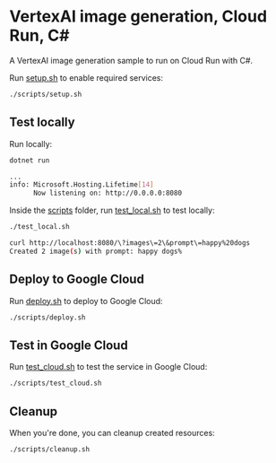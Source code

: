# VertexAI image generation, Cloud Run, C#

A VertexAI image generation sample to run on Cloud Run with C#.

Run [setup.sh](../scripts/setup.sh) to enable required services:

```bash
./scripts/setup.sh
```

## Test locally

Run locally:

```sh
dotnet run

...
info: Microsoft.Hosting.Lifetime[14]
      Now listening on: http://0.0.0.0:8080
```

Inside the [scripts](scripts) folder, run [test_local.sh](scripts/test.sh) to
test locally:

```sh
./test_local.sh

curl http://localhost:8080/\?images\=2\&prompt\=happy%20dogs
Created 2 image(s) with prompt: happy dogs%
```

## Deploy to Google Cloud

Run [deploy.sh](scripts/deploy.sh) to deploy to Google Cloud:

```sh
./scripts/deploy.sh
```

## Test in Google Cloud

Run [test_cloud.sh](scripts/test_cloud.sh) to test the service in Google Cloud:

```sh
./scripts/test_cloud.sh
```

## Cleanup

When you're done, you can cleanup created resources:

```sh
./scripts/cleanup.sh
```
